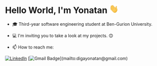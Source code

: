 # Hello World, I'm Yonatan <img src="https://raw.githubusercontent.com/yonatandiga12/yonatandiga12/main/wave.gif" width="30px" height="30px" />

- 🎓 Third-year software engineering student at Ben-Gurion University.

- 💻 I'm inviting you to take a look at my projects. :blush:

- 📫 How to reach me:

[![Linkedln](https://img.shields.io/badge/LinkedIn-0077B5?style=flat-square&logo=linkedin&logoColor=white)](https://www.linkedin.com/in/yonatan-diga/)
[![Gmail Badge](https://img.shields.io/badge/-Gmail_(digayonatan@gmail.com)-c14438?style=flat-square&logo=Gmail&logoColor=white&link=mailto:digayonatan@gmail.com)](mailto:digayonatan@gmail.com)


<!--
**yonatandiga12/yonatandiga12** is a ✨ _special_ ✨ repository because its `README.md` (this file) appears on your GitHub profile.
Here are some ideas to get you started:

- 🔭 I’m currently working on ...
- 🌱 I’m currently learning ...
- 👯 I’m looking to collaborate on ...
- 🤔 I’m looking for help with ...
- 💬 Ask me about ...
- 😄 Pronouns: ...
- ⚡ Fun fact: ...

     [<img src="https://img.icons8.com/color/48/000000/linkedin.png" width="3.5%"/>](https://www.linkedin.com/in/yonatan-diga/) &nbsp; <a href="mailto:digayonatan@gmail.com"> <img src="https://img.icons8.com/fluent/48/000000/gmail.png" width="3.5%"/>
 &nbsp; [<img src="https://github.com/sciencepal/sciencepal/blob/master/assets/discord-round.svg" width="3.5%"/>](https://discord.gg/MnUUbHe)
-->
